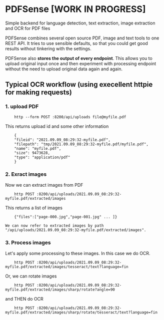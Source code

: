 # PDFSense [WORK IN PROGRESS]
Simple backend for language detection, text extraction, image extraction and OCR for PDF files

PDFSense combines several open source PDF, image and text tools to one REST API. It tries to use sensible defaults, so that you could get good results without tinkering with the settings.

PDFSense also **stores the output of every endpoint**. This allows you to upload original input once and then experiment with processing endpoint without the need to upload original data again and again.

## Typical OCR workflow (using execellent httpie for making requests)
### 1. upload PDF


        http --form POST :8200/api/uploads file@myfile.pdf

This returns upload id and some other information

        {
        "fileid": "2021.09.09_08:29:32-myfile.pdf",
        "filepath": "tmp/2021.09.09_08:29:32-myfile.pdf/myfile.pdf",
        "name": "myfile.pdf",
        "size": 9473628,
        "type": "application/pdf"
        }



### 2. Exract images

Now we can extract images from PDF

        http POST :8200/api/uploads/2021.09.09_08:29:32-myfile.pdf/extracted/images

This returns a list of images

        {"files":["page-000.jpg","page-001.jpg" ... ]}

    We can now refer to extracted images by path "/api/uploads/2021.09.09_08:29:32-myfile.pdf/extracted/images".

### 3. Process images 

Let's apply some processing to these images. In this case we do OCR.

        http POST :8200/api/uploads/2021.09.09_08:29:32-myfile.pdf/extracted/images/tesseract/text?language=fin

Or, we can rotate images

        http POST :8200/api/uploads/2021.09.09_08:29:32-myfile.pdf/extracted/images/sharp/rotate?angle=90

and THEN do OCR

        http POST :8200/api/uploads/2021.09.09_08:29:32-myfile.pdf/extracted/images/sharp/rotate/tesseract/text?language=fin
